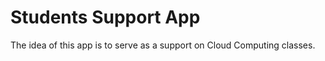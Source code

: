 Students Support App
====

The idea of this app is to serve as a support on Cloud Computing classes.